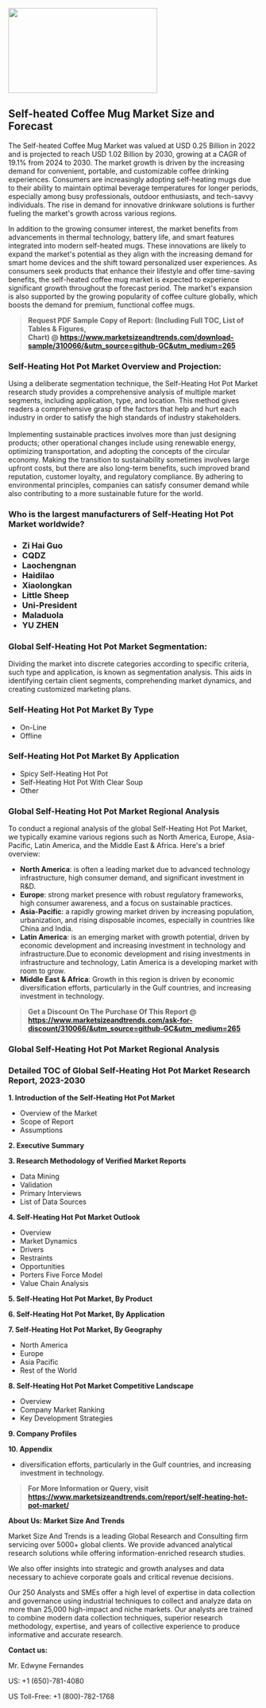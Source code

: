<p><img class="alignnone size-medium wp-image-20088" src="https://ffe5etoiles.com/wp-content/uploads/2024/12/MST1-300x171.png" alt="" width="300" height="171" /></p><h2>Self-heated Coffee Mug Market Size and Forecast</h2><p>The Self-heated Coffee Mug Market was valued at USD 0.25 Billion in 2022 and is projected to reach USD 1.02 Billion by 2030, growing at a CAGR of 19.1% from 2024 to 2030. The market growth is driven by the increasing demand for convenient, portable, and customizable coffee drinking experiences. Consumers are increasingly adopting self-heating mugs due to their ability to maintain optimal beverage temperatures for longer periods, especially among busy professionals, outdoor enthusiasts, and tech-savvy individuals. The rise in demand for innovative drinkware solutions is further fueling the market's growth across various regions.</p><p>In addition to the growing consumer interest, the market benefits from advancements in thermal technology, battery life, and smart features integrated into modern self-heated mugs. These innovations are likely to expand the market's potential as they align with the increasing demand for smart home devices and the shift toward personalized user experiences. As consumers seek products that enhance their lifestyle and offer time-saving benefits, the self-heated coffee mug market is expected to experience significant growth throughout the forecast period. The market's expansion is also supported by the growing popularity of coffee culture globally, which boosts the demand for premium, functional coffee mugs.</p></p><blockquote id="" class=""><strong>Request PDF Sample Copy of Report: (Including Full TOC, List of Tables &amp; Figures, Chart)&nbsp;@&nbsp;<strong><a href="https://www.marketsizeandtrends.com/download-sample/310066/&utm_source=github-GC&utm_medium=265" target="_blank">https://www.marketsizeandtrends.com/download-sample/310066/&utm_source=github-GC&utm_medium=265</a></strong></strong></blockquote><h3 id="" class="">Self-Heating Hot Pot Market&nbsp;Overview and Projection:</h3><p id="" class="">Using a deliberate segmentation technique, the Self-Heating Hot Pot Market research study provides a comprehensive analysis of multiple market segments, including application, type, and location. This method gives readers a comprehensive grasp of the factors that help and hurt each industry in order to satisfy the high standards of industry stakeholders. <br /> <br />Implementing sustainable practices involves more than just designing products; other operational changes include using renewable energy, optimizing transportation, and adopting the concepts of the circular economy. Making the transition to sustainability sometimes involves large upfront costs, but there are also long-term benefits, such improved brand reputation, customer loyalty, and regulatory compliance. By adhering to environmental principles, companies can satisfy consumer demand while also contributing to a more sustainable future for the world.</p><h3 id="" class="">Who is the largest manufacturers of&nbsp;Self-Heating Hot Pot Market worldwide?</h3><h3 class=""><p><ul><li>Zi Hai Guo </li><li> CQDZ </li><li> Laochengnan </li><li> Haidilao </li><li> Xiaolongkan </li><li> Little Sheep </li><li> Uni-President </li><li> Maladuola </li><li> YU ZHEN</li></ul></p></h3><h3 id="" class="">Global&nbsp;Self-Heating Hot Pot Market Segmentation:</h3><p id="" class="">Dividing the market into discrete categories according to specific criteria, such type and application, is known as segmentation analysis. This aids in identifying certain client segments, comprehending market dynamics, and creating customized marketing plans.</p><h3 id="" class="">Self-Heating Hot Pot Market&nbsp;By Type</h3><p><p><ul><li>On-Line</li><li> Offline</p></li></ul></p></p><h3 id="" class="">Self-Heating Hot Pot Market&nbsp;By Application</h3><p class=""><p><ul><li>Spicy Self-Heating Hot Pot</li><li> Self-Heating Hot Pot With Clear Soup</li><li> Other</li></ul></p></p><h3 id="" class="">Global Self-Heating Hot Pot Market Regional Analysis</h3><p id="" class="">To conduct a regional analysis of the global Self-Heating Hot Pot Market, we typically examine various regions such as North America, Europe, Asia-Pacific, Latin America, and the Middle East &amp; Africa. Here's a brief overview:</p><ul><li><strong>North America</strong>: is often a leading market due to advanced technology infrastructure, high consumer demand, and significant investment in R&amp;D.</li><li><strong>Europe</strong>: strong market presence with robust regulatory frameworks, high consumer awareness, and a focus on sustainable practices.</li><li><strong>Asia-Pacific</strong>: a rapidly growing market driven by increasing population, urbanization, and rising disposable incomes, especially in countries like China and India.</li><li><strong>Latin America</strong>: is an emerging market with growth potential, driven by economic development and increasing investment in technology and infrastructure.Due to economic development and rising investments in infrastructure and technology, Latin America is a developing market with room to grow.</li><li><strong>Middle East &amp; Africa</strong>: Growth in this region is driven by economic diversification efforts, particularly in the Gulf countries, and increasing investment in technology.</li></ul><blockquote id="" class=""><strong>Get a Discount On The Purchase Of This Report @ <strong><a href="https://www.marketsizeandtrends.com/ask-for-discount/310066/&utm_source=github-GC&utm_medium=265" target="_blank">https://www.marketsizeandtrends.com/ask-for-discount/310066/&utm_source=github-GC&utm_medium=265</a></strong></strong></blockquote><h3 id="" class="">Global Self-Heating Hot Pot Market Regional Analysis</h3><h3 id="" class="">Detailed TOC of Global Self-Heating Hot Pot Market Research Report, 2023-2030</h3><p id="" class=""><strong>1. Introduction of the Self-Heating Hot Pot Market</strong></p><ul><li>Overview of the Market</li><li>Scope of Report</li><li>Assumptions</li></ul><p id="" class=""><strong>2. Executive Summary</strong></p><p id="" class=""><strong>3. Research Methodology of Verified Market Reports</strong></p><ul><li>Data Mining</li><li>Validation</li><li>Primary Interviews</li><li>List of Data Sources</li></ul><p id="" class=""><strong>4. Self-Heating Hot Pot Market Outlook</strong></p><ul><li>Overview</li><li>Market Dynamics</li><li>Drivers</li><li>Restraints</li><li>Opportunities</li><li>Porters Five Force Model</li><li>Value Chain Analysis</li></ul><p id="" class=""><strong>5. Self-Heating Hot Pot Market, By Product</strong></p><p id="" class=""><strong>6. Self-Heating Hot Pot Market, By Application</strong></p><p id="" class=""><strong>7. Self-Heating Hot Pot Market, By Geography</strong></p><ul><li>North America</li><li>Europe</li><li>Asia Pacific</li><li>Rest of the World</li></ul><p id="" class=""><strong>8. Self-Heating Hot Pot Market Competitive Landscape</strong></p><ul><li>Overview</li><li>Company Market Ranking</li><li>Key Development Strategies</li></ul><p id="" class=""><strong>9. Company Profiles</strong></p><p id="" class=""><strong>10. Appendix</strong></p><ul><li>diversification efforts, particularly in the Gulf countries, and increasing investment in technology.</li></ul><blockquote id="" class=""><strong>For More Information or Query, visit <strong><strong><a href="https://www.marketsizeandtrends.com/report/self-heating-hot-pot-market/" target="_blank">https://www.marketsizeandtrends.com/report/self-heating-hot-pot-market/</a></strong></strong></strong></blockquote><p id="" class=""><strong>About Us: Market Size And Trends</strong></p><p id="" class="">Market Size And Trends is a leading Global Research and Consulting firm servicing over 5000+ global clients. We provide advanced analytical research solutions while offering information-enriched research studies.</p><p id="" class="">We also offer insights into strategic and growth analyses and data necessary to achieve corporate goals and critical revenue decisions.</p><p id="" class="">Our 250 Analysts and SMEs offer a high level of expertise in data collection and governance using industrial techniques to collect and analyze data on more than 25,000 high-impact and niche markets. Our analysts are trained to combine modern data collection techniques, superior research methodology, expertise, and years of collective experience to produce informative and accurate research.</p><p id="" class=""><strong>Contact us:</strong></p><p id="" class="">Mr. Edwyne Fernandes</p><p id="" class="">US: +1 (650)-781-4080</p><p id="" class="">US Toll-Free: +1 (800)-782-1768</p>
